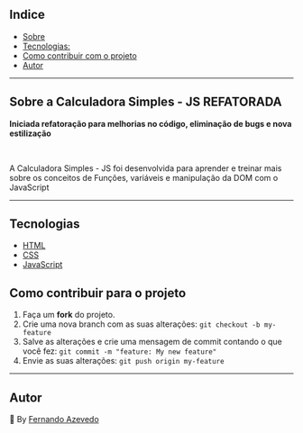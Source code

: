 ## Indice

* [Sobre](#sobre)
* [Tecnologias:](#tecnologias)
* [Como contribuir com o projeto](#comocontribuir)
* [Autor](#autor)

<hr>

## Sobre a Calculadora Simples - JS REFATORADA <a name="sobre"></a>

<p align="left"><strong>Iniciada refatoração para melhorias no código, eliminação de bugs e nova estilização</strong></p>
<br>
<p align="left">A Calculadora Simples - JS foi desenvolvida para aprender e treinar mais sobre os conceitos de Funções, variáveis e manipulação da DOM com o JavaScript</p>


<!-- <img src="/assets/img/calculadora.png"> -->

<hr>

## Tecnologias<a name="tecnologias"></a>
- <a href="https://www.w3schools.com/html/">HTML</a>
- <a href="https://www.w3schools.com/css/default.asp">CSS</a>
- <a href="https://www.w3schools.com/js/default.asp">JavaScript</a>

## Como contribuir para o projeto<a name="comocontribuir"></a>

1. Faça um **fork** do projeto.
2. Crie uma nova branch com as suas alterações: `git checkout -b my-feature`
3. Salve as alterações e crie uma mensagem de commit contando o que você fez: `git commit -m "feature: My new feature"`
4. Envie as suas alterações: `git push origin my-feature`

<hr>

## Autor<a name="autor"></a>

:triangular_flag_on_post: By [Fernando Azevedo](https://github.com/FernandoAz09)

<!-- https://youtu.be/93wPYo1pjic?t=1007 -->
